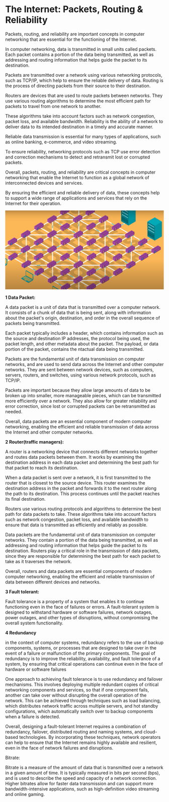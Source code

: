 # The Internet: Packets, Routing & Reliability

Packets, routing, and reliability are important concepts in computer networking that are essential for the functioning of the Internet.

 In computer networking, data is transmitted in small units called packets. Each packet contains a portion of the data being transmitted, as well as addressing and routing information that helps guide the packet to its destination. 

Packets are transmitted over a network using various networking protocols, such as TCP/IP, which help to ensure the reliable delivery of data. Routing is the process of directing packets from their source to their destination. 

Routers are devices that are used to route packets between networks. They use various routing algorithms to determine the most efficient path for packets to travel from one network to another.

 These algorithms take into account factors such as network congestion, packet loss, and available bandwidth. Reliability is the ability of a network to deliver data to its intended destination in a timely and accurate manner.

 Reliable data transmission is essential for many types of applications, such as online banking, e-commerce, and video streaming. 

To ensure reliability, networking protocols such as TCP use error detection and correction mechanisms to detect and retransmit lost or corrupted packets. 

Overall, packets, routing, and reliability are critical concepts in computer networking that enable the Internet to function as a global network of interconnected devices and services.

 By ensuring the efficient and reliable delivery of data, these concepts help to support a wide range of applications and services that rely on the Internet for their operation.

![Untitled](The%20Internet%20Packets,%20Routing%20&%20Reliability%20c721ef94cf9245b6ac20f41696719da3/Untitled.png)

**1  Data Packet:**

A data packet is a unit of data that is transmitted over a computer network. It consists of a chunk of data that is being sent, along with information about the packet's origin, destination, and order in the overall sequence of packets being transmitted.

Each packet typically includes a header, which contains information such as the source and destination IP addresses, the protocol being used, the packet length, and other metadata about the packet. The payload, or data portion of the packet, contains the  ntactual data being transmitted.

Packets are the fundamental unit of data transmission on computer networks, and are used to send data across the Internet and other computer networks. They are sent between network devices, such as computers, servers, routers, and switches, using various network protocols, such as TCP/IP.

Packets are important because they allow large amounts of data to be broken up into smaller, more manageable pieces, which can be transmitted more efficiently over a network. They also allow for greater reliability and error correction, since lost or corrupted packets can be retransmitted as needed.

Overall, data packets are an essential component of modern computer networking, enabling the efficient and reliable transmission of data across the Internet and other computer networks.

**2  Router(traffic managers):**

A router is a networking device that connects different networks together and routes data packets between them. It works by examining the destination address in each data packet and determining the best path for that packet to reach its destination.

When a data packet is sent over a network, it is first transmitted to the router that is closest to the source device. This router examines the destination address in the packet and forwards it to the next router along the path to its destination. This process continues until the packet reaches its final destination.

Routers use various routing protocols and algorithms to determine the best path for data packets to take. These algorithms take into account factors such as network congestion, packet loss, and available bandwidth to ensure that data is transmitted as efficiently and reliably as possible.

Data packets are the fundamental unit of data transmission on computer networks. They contain a portion of the data being transmitted, as well as addressing and routing information that helps guide the packet to its destination. Routers play a critical role in the transmission of data packets, since they are responsible for determining the best path for each packet to take as it traverses the network.

Overall, routers and data packets are essential components of modern computer networking, enabling the efficient and reliable transmission of data between different devices and networks.

**3 Fault tolerant:**

Fault tolerance is a property of a system that enables it to continue functioning even in the face of failures or errors. A fault-tolerant system is designed to withstand hardware or software failures, network outages, power outages, and other types of disruptions, without compromising the overall system functionality.

**4 Redundancy** 

in the context of computer systems, redundancy refers to the use of backup components, systems, or processes that are designed to take over in the event of a failure or malfunction of the primary components. The goal of redundancy is to improve the reliability, availability, and fault tolerance of a system, by ensuring that critical operations can continue even in the face of hardware or software failures

One approach to achieving fault tolerance is to use redundancy and failover mechanisms. This involves deploying multiple redundant copies of critical networking components and services, so that if one component fails, another can take over without disrupting the overall operation of the network. This can be achieved through techniques such as load balancing, which distributes network traffic across multiple servers, and hot standby configurations, which automatically switch over to backup components when a failure is detected.

Overall, designing a fault-tolerant Internet requires a combination of redundancy, failover, distributed routing and naming systems, and cloud-based technologies. By incorporating these techniques, network operators can help to ensure that the Internet remains highly available and resilient, even in the face of network failures and disruptions.

Bitrate: 

Bitrate is a measure of the amount of data that is transmitted over a network in a given amount of time. It is typically measured in bits per second (bps), and is used to describe the speed and capacity of a network connection. Higher bitrates allow for faster data transmission and can support more bandwidth-intensive applications, such as high-definition video streaming and online gaming.
